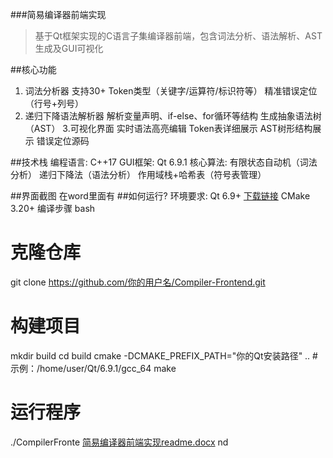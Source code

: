 ###简易编译器前端实现

> 基于Qt框架实现的C语言子集编译器前端，包含词法分析、语法解析、AST生成及GUI可视化

##核心功能
1. 词法分析器
  	支持30+ Token类型（关键字/运算符/标识符等）
   	精准错误定位（行号+列号）
2. 递归下降语法解析器
   	解析变量声明、if-else、for循环等结构
生成抽象语法树（AST）
3.可视化界面
实时语法高亮编辑
  	Token表详细展示
 	 AST树形结构展示
 	错误定位源码

 ##技术栈
编程语言: C++17
GUI框架: Qt 6.9.1
核心算法:
 	有限状态自动机（词法分析）
 	递归下降法（语法分析）
  	作用域栈+哈希表（符号表管理）

##界面截图
在word里面有
##如何运行?
环境要求:
Qt 6.9+ [下载链接](https://www.qt.io/download)
CMake 3.20+
编译步骤
bash
# 克隆仓库
git clone https://github.com/你的用户名/Compiler-Frontend.git

# 构建项目
mkdir build
cd build
cmake -DCMAKE_PREFIX_PATH="你的Qt安装路径" ..  #示例：/home/user/Qt/6.9.1/gcc_64
make

# 运行程序
./CompilerFronte
[简易编译器前端实现readme.docx](https://github.com/user-attachments/files/21254809/readme.docx)
nd	
